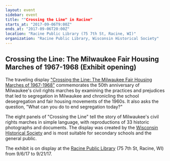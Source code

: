 ```yaml
---
layout: event
sidebar: event
title: ""Crossing the Line" in Racine"
starts_at: "2017-09-06T9:00Z"
ends_at: "2017-09-06T20:00Z"
location: "Racine Public Library (75 7th St, Racine, WI)"
organization: "Racine Public Library, Wisconsin Historical Society"
---
```


## Crossing the Line: The Milwaukee Fair Housing Marches of 1967-1968 (Exhibit opening) 

The traveling display ["Crossing the Line: The Milwaukee Fair Housing Marches of 1967-1968"](https://www.wisconsinhistory.org/calendar/series/43/crossing-the-line) commemorates the 50th anniversary of Milwaukee's civil rights marches by examining the practices and prejudices that led to segregation in Milwaukee and chronicling the school desegregation and fair housing movements of the 1960s. It also asks the question, "What can you do to end segregation today?"
 
The eight panels of "Crossing the Line" tell the story of Milwaukee's civil rights marches in simple language, with reproductions of 33 historic photographs and documents. The display was created by the [Wisconsin Historical Society](https://www.wisconsinhistory.org) and is most suitable for secondary schools and the general public.
 
The exhibit is on display at the [Racine Public Library](http://www.racinelibrary.info/) (75 7th St, Racine, WI) from 9/6/17 to 9/21/17.
